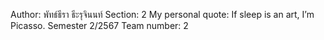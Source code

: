 Author: พัทธ์ธีรา ธีะรุจินนท์
Section: 2
My personal quote: If sleep is an art, I’m Picasso.
Semester 2/2567
Team number: 2